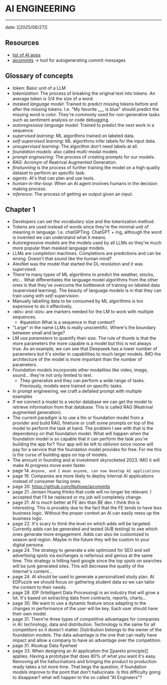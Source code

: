 # AI ENGINEERING
---

date: [[2025/06/27]]

## Resources

- [list of AI apps](https://huyenchip.com/llama-police)
- [aicommits](https://github.com/Nutlope/aicommits) -> tool for autogenerating commit messages


## Glossary of concepts

- *token*: Basic unit of a LLM
- *tokenization*: The process of breaking the original text into tokens. An average token is 3/4 the size of a word.
- *masked language model*: Trained to predict missing tokens before and after the missing tokens. I.e. "My favorite ___ is blue" should predict the missing word is color. They're commonly used for non-generative tasks such as sentiment analysis or code debugging.
- *autoregressive language model*: Trained to predict the next work in a sequence.
- *supervised learning*: ML algorithms trained on labeled data.
- *self-supervised learning*: ML algorithms infer labels for the input data.
- *unsupervised learning*: The algorithm don't need labels at all.
- *foundation models*: also called multi-modal models
- *prompt engineering*: The process of creating prompts for our models.
- *RAG*: Acronym of Reatrival Augmented Generation.
- *finetunning* is the process of further training the model on a high quality dataset to perform an specific task.
- *agents*: AI's that can plan and use tools.
- *human-in-the-loop*: When an AI agent involves humans in the decision making process.
- *inference*: The process of getting an output given an input.

## Chapter 1

- Developers can set the *vocabulary* size and the tokenization method.
- Tokens are used instead of words since they're the minimal unit of meaning in language. I.e. chatGPTing. ChatGPT + ing, although the word is invented we can understand what it means.
- Autoregressive models are the models used by all LLMs so they're much more popular than masked language models.
- LLMs are completion machines. Completions are predictions and can be wrong. Doesn't that sound like the human mind?
- AlexNet was the model that started the DL revolution and it was *supervised*.
- There're many types of ML algorithms to predict the weather, stocks, etc... What differentiates the language model algorithms from the other ones is that they've overcome the bottleneck of training on labeled data (supervised learning). The beauty of language models is in that they can train using with *self-supervision*.
- Manually labelling data to be consumed by ML algorithms is too expensive to do it effectively.
- `<BOS>` and `<EOS>` are markers needed for the LM to work with multiple sequences.
  - #question What is a sequence in that context?
- "Large" in the name LLMs is really unscientific. Where's the boundary between small and large?
- LM use *parameters* to quantify their size. The rule of thumb is that the more parameters the more capable is a model but this is not always true. As an example, we can see that Deepseek has a lower number of parameters but it's similar in capabilities to much larger models. IMO the architecture of the model is more important than the number of parameters.
- *Foundation models* incorporate other modalities like video, image, sound... they're not only limited to text.        
  - They generalize and they can perform a wide range of tasks. Previously, models were trained on specific tasks. 
- In prompt engineering, we craft a defailed prompt with multiple examples
- If we connect a model to a vector database we can get the model to retrieve information from that database. This is called RAG (Reatrival augmented generation).
- The current paradigm is to use a llm or foundation model from a provider and build RAG, finetune or craft some prompts on top of the model to perform the task at hand. The problem I see with that is the dependency on that foundation model. What will happen when the foundation model is so capable that it can perform the task you're building the app for? Your app will be left to oblivion since noone will pay for a service that the foundation model provides for free. For me this is the curse of building apps on top of models.
- The amount in founding and ai investment skyrocketed 2023. IMO it will make AI progress move even faster.
- page 14. `Anyone, and I mean anyone, can now develop AI applications`
- page 19. Companies are more likely to deploy internal AI applications instead of consumer facing ones.
- page 20. https://github.com/Nutlope/aicommits
- page 21. Jensen Huang thinks that code will no longer be relevant. I accepted that I'll be replaced or my job will completely change.
- page 21. AI is much better at FE dev than BE dev. I think this is interesting. This is provably due to the fact that the FE tends to have less business logic. Without the proper context an AI can easily mess up the business logic.
- page 22. It's scary to think the level on which adds will be targeted. Currently adds can be generated and tested (A/B testing) to see which ones generate more engagement. Adds can also be customized to season and region. Maybe in the future they will be custom to your digital persona
- page 24. The strategy to generate a site optimized for SEO and sell advertising spots via exchanges is nefarious and genius at the same time. This strategy is hitting hard google since the top spots on searches will be junk generated sites. This will decrease the quality of the Internet's content...
- page 24. AI should be used to generate a personalized study plan. At EDPuzzle we should focus on gathering student data so we can tailor the content to their needs.
- page 28. IDP (Intelligent Data Processing) is an industry that will grow a lot. It's based on extracting data from contracts, reports, charts...
- page 30. We want to use a dynamic feature since adapting to the changes in performance of the user will be key. Each user should have their own model.
- page 31. There're three types of competitive advantages for companies in AI: technology, data and distribution. Technology is the same for all competitors so it doesn't matter. Distribution belongs to the owner of the foundation models. The data advantage is the one that can really have impact and allow a company to have an advantage over the competition.
- page 31. #lookup Data flywheel
- page 33. When designing an AI application the [[pareto principle]] applies. Having a prototype that does 80% of what you want it's easy. Removing all the hallucinations and bringing the product to production ready takes a lot more time. That begs the question, if foundation models improve to the point that don't hallucinate. Is this difficulty going to disappear? what will happen to the so called "AI Engineers"?
